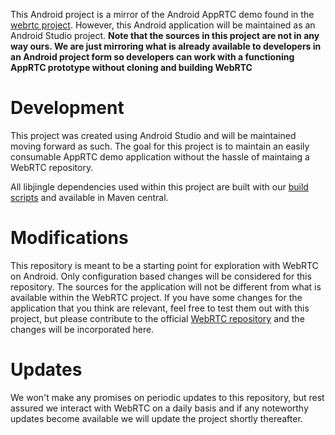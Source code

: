 This Android project is a mirror of the Android AppRTC demo found in the [webrtc project](https://code.google.com/p/webrtc/). However, this Android application will be maintained as an Android Studio project. **Note that the sources in this project are not in any way ours. We are just mirroring what is already available to developers in an Android project form so developers can work with a functioning AppRTC prototype without cloning and building WebRTC**


Development
=============
This project was created using Android Studio and will be maintained moving forward as such. The goal for this project is to maintain an easily consumable AppRTC demo application without the hassle of maintaing a WebRTC repository.

All libjingle dependencies used within this project are built with our [build scripts](https://github.com/pristineio/webrtc-build-scripts) and available in Maven central.


Modifications
=============
This repository is meant to be a starting point for exploration with WebRTC on Android. Only configuration based changes will be considered for this repository. The sources for the application will not be different from what is available within the WebRTC project. If you have some changes for the application that you think are relevant, feel free to test them out with this project, but please contribute to the official [WebRTC repository](https://code.google.com/p/webrtc/) and the changes will be incorporated here.


Updates
==============
We won't make any promises on periodic updates to this repository, but rest assured we interact with WebRTC on a daily basis and if any noteworthy updates become available we will update the project shortly thereafter.




